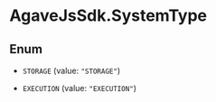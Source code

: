 # AgaveJsSdk.SystemType

## Enum


* `STORAGE` (value: `"STORAGE"`)

* `EXECUTION` (value: `"EXECUTION"`)



